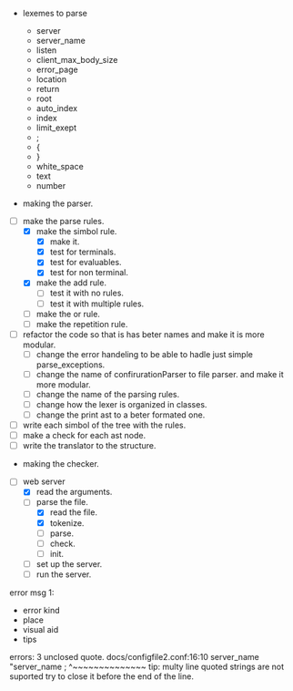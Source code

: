 - lexemes to parse
	- server
	- server_name
	- listen
	- client_max_body_size
	- error_page
	- location
	- return
	- root
	- auto_index
	- index
	- limit_exept
	- ;
	- {
	- }
	- white_space
	- text
	- number

- making the parser.
- [ ] make the parse rules.
	- [x] make the simbol rule.
		- [x] make it.
		- [x] test for terminals.
		- [x] test for evaluables.
		- [x] test for non terminal.
	- [x] make the add rule.
		- [ ] test it with no rules.
		- [ ] test it with multiple rules.
	- [ ] make the or rule.
	- [ ] make the repetition rule.
- [ ] refactor the code so that is has beter names and make it is more modular.
	- [ ] change the error handeling to be able to hadle just simple parse_exceptions.
	- [ ] change the name of confirurationParser to file parser. and make it more modular.
	- [ ] change the name of the parsing rules.
	- [ ] change how the lexer is organized in classes.
	- [ ] change the print ast to a beter formated one.
- [ ] write each simbol of the tree with the rules.
- [ ] make a check for each ast node.
- [ ] write the translator to the structure.

- making the checker.

- [ ] web server
	- [x] read the arguments.
	- [ ] parse the file.
		- [x] read the file.
		- [x] tokenize.
		- [ ] parse.
		- [ ] check.
		- [ ] init.
	- [ ] set up the server.
	- [ ] run the server.

error msg 1:
- error kind
- place
- visual aid
- tips










errors: 3
unclosed quote.
docs/configfile2.conf:16:10
	server_name "server_name ;
				^~~~~~~~~~~~~~~
tip: multy line quoted strings are not suported try to close it before the end of the line.



